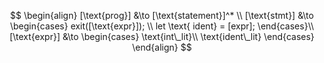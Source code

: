 $$
\begin{align}
    [\text{prog}] &\to [\text{statement}]^* \\
    [\text{stmt}] &\to 
    \begin{cases}
        exit([\text{expr}]); \\
        let \text{ ident} = [expr];
    \end{cases}\\
    [\text{expr}] &\to
    \begin{cases}
        \text{int\_lit}\\
        \text{ident\_lit}
    \end{cases}
\end{align}
$$